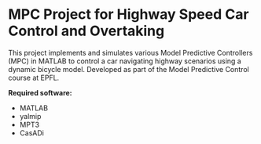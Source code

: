 # MPC Project for Highway Speed Car Control and Overtaking

This project implements and simulates various Model Predictive Controllers (MPC) in MATLAB to control a car navigating highway scenarios using a dynamic bicycle model. Developed as part of the Model Predictive Control course at EPFL.

 
 **Required software:**
  - MATLAB
  - yalmip
  - MPT3
  - CasADi



